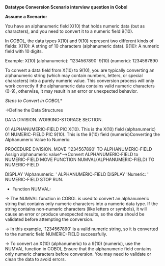 **Datatype Conversion Scenario interview question in Cobol**

**Assume a Scenario:**

You have an alphanumeric field X(10) that holds numeric data (but as characters), and you need to convert it to a numeric field 9(10).

In COBOL, the data types X(10) and 9(10) represent two different kinds of fields:
X(10): A string of 10 characters (alphanumeric data).
9(10): A numeric field with 10 digits.

Example:
X(10) (alphanumeric): '1234567890'
9(10) (numeric): 1234567890

To convert a data field from X(10) to 9(10), you are typically converting an alphanumeric string (which may contain numbers, letters, or special characters) into a purely numeric value. 
This conversion process will only work correctly if the alphanumeric data contains valid numeric characters (0-9), otherwise, it may result in an error or unexpected behavior.

*Steps to Convert in COBOL**

->Define the Data Structures

DATA DIVISION. WORKING-STORAGE SECTION.

01 ALPHANUMERIC-FIELD PIC X(10). This is the X(10) field (alphanumeric)
01 NUMERIC-FIELD PIC 9(10). This is the 9(10) field (numeric)Converting the Alphanumeric Value to Numeric:

PROCEDURE DIVISION.
MOVE '1234567890' TO ALPHANUMERIC-FIELD Assign alphanumeric value*—>Convert ALPHANUMERIC-FIELD to NUMERIC-FIELD
MOVE FUNCTION NUMVAL(ALPHANUMERIC-FIELD) TO NUMERIC-FIELD

DISPLAY 'Alphanumeric: ' ALPHANUMERIC-FIELD DISPLAY 'Numeric: ' NUMERIC-FIELD
STOP RUN.

* Function NUMVAL:

-> The NUMVAL function in COBOL is used to convert an alphanumeric string that contains only numeric characters into a numeric data type. 
If the string contains non-numeric characters (like letters or symbols), it will cause an error or produce unexpected results, so the data should be validated before attempting the conversion.

-> In this example, '1234567890' is a valid numeric string, so it is converted to the numeric field NUMERIC-FIELD successfully.

-> To convert an X(10) (alphanumeric) to a 9(10) (numeric), use the NUMVAL function in COBOL.Ensure that the alphanumeric field contains only numeric characters before conversion. You may need to validate or clean the data to avoid errors.
